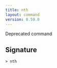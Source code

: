 ```yaml
---
title: nth
layout: command
version: 0.59.0
---
```


Deprecated command

## Signature

```> nth ```


